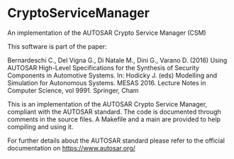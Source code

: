 # CryptoServiceManager
An implementation of the AUTOSAR Crypto Service Manager (CSM)

This software is part of the paper:

Bernardeschi C., Del Vigna G., Di Natale M., Dini G., Varano D. (2016) Using AUTOSAR High-Level Specifications for the Synthesis of Security Components in Automotive Systems. In: Hodicky J. (eds) Modelling and Simulation for Autonomous Systems. MESAS 2016. Lecture Notes in Computer Science, vol 9991. Springer, Cham

This is an implementation of the AUTOSAR Crypto Service Manager, compliant with the AUTOSAR standard. The code is documented through comments in the source files.
A Makefile and a main are provided to help compiling and using it.

For further details about the AUTOSAR standard please refer to the official documentation on https://www.autosar.org/

